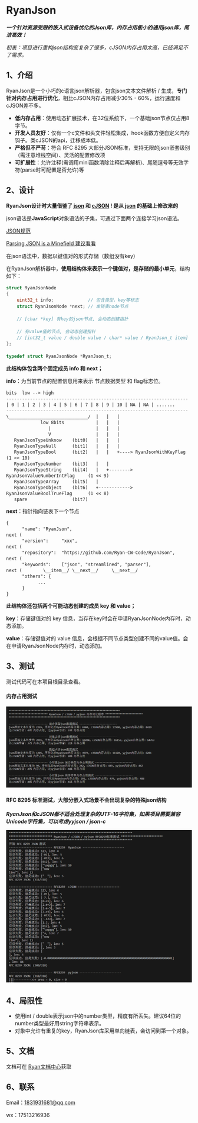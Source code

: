 # RyanJson
***一个针对资源受限的嵌入式设备优化的Json库，内存占用极小的通用json库，简洁高效！***

*初衷：项目进行重构json结构变复杂了很多，cJSON内存占用太高，已经满足不了需求。*

## 1、介绍

RyanJson是一个小巧的c语言json解析器，包含json文本文件解析 / 生成，**专门针对内存占用进行优化**，相比cJSON内存占用减少30% - 60%，运行速度和cJSON差不多。

- **低内存占用**：使用动态扩展技术，在32位系统下，一个基础json节点仅占用8字节。
- **开发人员友好**：仅有一个c文件和头文件轻松集成，hook函数方便自定义内存钩子。类cJSON的api，迁移成本低。
- **严格但不严苛**：符合 RFC 8295 大部分JSON标准，支持无限的json嵌套级别（需注意堆栈空间）、灵活的配置修改项
- **可扩展性**：允许注释(需调用mini函数清除注释后再解析)、尾随逗号等无效字符(parse时可配置是否允许)等

## 2、设计

**RyanJson设计时大量借鉴了 [json](https://api.gitee.com/Lamdonn/json) 和 [cJSON](https://github.com/DaveGamble/cJSON) ! 是从 [json](https://api.gitee.com/Lamdonn/json) 的基础上修改来的**

json语法是**JavaScript**对象语法的子集，可通过下面两个连接学习json语法。

[JSON规范](https://www.json.org/json-en.html)

[Parsing JSON is a Minefield 建议看看](https://seriot.ch/projects/parsing_json.html)

在json语法中，数据以键值对的形式存储（数组没有key）

在RyanJson解析器中，**使用结构体来表示一个键值对，是存储的最小单元**，结构如下：

```c
struct RyanJsonNode
{
    uint32_t info;             // 包含类型，key等标志
    struct RyanJsonNode *next; // 单链表node节点

    // [char *key] 有key的json节点, 会动态创建指针

    // 有value值的节点, 会动态创建指针
    // [int32_t value / double value / char* value / RyanJson_t item]
};

typedef struct RyanJsonNode *RyanJson_t;
```

**此结构体包含两个固定成员 info 和 next；**

**info**：为当前节点的配置信息用来表示 节点数据类型 和 flag标志位。

```
bits  low --> high
---------------------------------------------------------------------
| 0 | 1 | 2 | 3 | 4 | 5 | 6 | 7 | 8 | 9 | 10 | NA | NA | .......
---------------------------------------------------------------------
\______________________________/  |   |   |
             low 8bits            |   |   |
			    |                 |   |   |
				V                 |   |   |
   RyanJsonTypeUnknow    (bit0)   |   |   |
   RyanJsonTypeNull      (bit1)   |   |   |
   RyanJsonTypeBool      (bit2)   |   |   +----> RyanJsonWithKeyFlag			(1 << 10)
   RyanJsonTypeNumber    (bit3)   |   |    
   RyanJsonTypeString    (bit4)   |   +--------> RyanJsonValueNumberIntFlag		(1 << 9)
   RyanJsonTypeArray     (bit5)   |
   RyanJsonTypeObject    (bit6)   +------------> RyanJsonValueBoolTrueFlag 		(1 << 8)
   spare				 (bit7)
```

**next**：指针指向链表下一个节点

```
{
	  "name": "RyanJson",
next (
	  "version":     "xxx",
next (
	  "repository":  "https://github.com/Ryan-CW-Code/RyanJson",
next (
	  "keywords":    ["json", "streamlined", "parser"],
next (        \__item__/ \__next__/     \__next__/
	  "others":	{
		    ...
	  }
}
```

**此结构体还包括两个可能动态创建的成员 key 和 value；**

**key**：存储键值对的 key 信息，当存在key时会在申请RyanJsonNode内存时，动态添加。

**value**：存储键值对的 value 信息，会根据不同节点类型创建不同的value值。会在申请RyanJsonNode内存时，动态添加。

## 3、测试

测试代码可在本项目根目录查看。

#### 内存占用测试

![image-20230822200726742](docs/assert/README.assert/image-20230822200726742.png)

#### RFC 8295 标准测试，大部分嵌入式场景不会出现复杂的特殊json结构

***RyanJson和cJSON都不适合处理复杂的UTF-16字符集，如果项目需要兼容Unicode字符集，可以考虑yyjson / json-c***

![image-20230822200717809](docs/assert/README.assert/image-20230822200717809.png)

## 4、局限性

- 使用int / double表示json中的number类型，精度有所丢失。建议64位的number类型最好用string字符串表示。
- 对象中允许有重复的key，RyanJson库采用单向链表，会访问到第一个对象。

## 5、文档

文档可在 [Ryan文档中心](https://ryan-cw-code.github.io/RyanDocs/)获取

## 6、联系

Email：1831931681@qq.com

wx：17513216936

